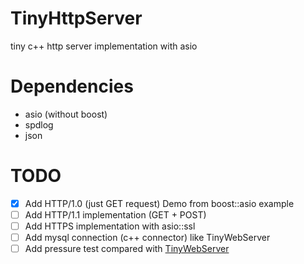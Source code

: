 # TinyHttpServer
tiny c++ http server implementation with asio

# Dependencies

- asio (without boost)
- spdlog
- json

# TODO

- [x] Add HTTP/1.0 (just GET request) Demo from boost::asio example
- [ ] Add HTTP/1.1 implementation (GET + POST)
- [ ] Add HTTPS implementation with asio::ssl
- [ ] Add mysql connection (c++ connector) like TinyWebServer
- [ ] Add pressure test compared with [TinyWebServer](https://github.com/qinguoyi/TinyWebServer)